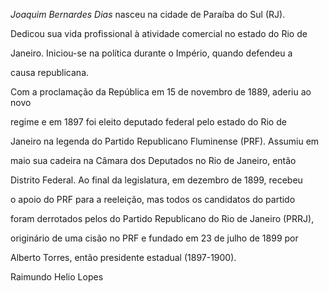 

*Joaquim Bernardes Dias* nasceu na cidade de Paraíba do Sul (RJ).



Dedicou sua vida profissional à atividade comercial no estado do Rio de

Janeiro. Iniciou-se na política durante o Império, quando defendeu a

causa republicana.



Com a proclamação da República em 15 de novembro de 1889, aderiu ao novo

regime e em 1897 foi eleito deputado federal pelo estado do Rio de

Janeiro na legenda do Partido Republicano Fluminense (PRF). Assumiu em

maio sua cadeira na Câmara dos Deputados no Rio de Janeiro, então

Distrito Federal. Ao final da legislatura, em dezembro de 1899, recebeu

o apoio do PRF para a reeleição, mas todos os candidatos do partido

foram derrotados pelos do Partido Republicano do Rio de Janeiro (PRRJ),

originário de uma cisão no PRF e fundado em 23 de julho de 1899 por

Alberto Torres, então presidente estadual (1897-1900).



Raimundo Helio Lopes



